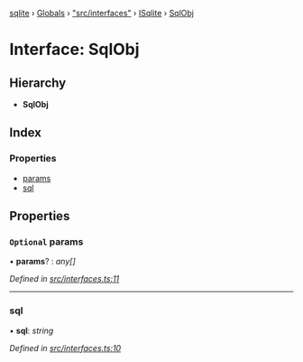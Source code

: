 [sqlite](../README.md) › [Globals](../globals.md) › ["src/interfaces"](../modules/_src_interfaces_.md) › [ISqlite](../modules/_src_interfaces_.isqlite.md) › [SqlObj](_src_interfaces_.isqlite.sqlobj.md)

# Interface: SqlObj

## Hierarchy

* **SqlObj**

## Index

### Properties

* [params](_src_interfaces_.isqlite.sqlobj.md#optional-params)
* [sql](_src_interfaces_.isqlite.sqlobj.md#sql)

## Properties

### `Optional` params

• **params**? : *any[]*

*Defined in [src/interfaces.ts:11](https://github.com/kriasoft/node-sqlite/blob/d15b22e/src/interfaces.ts#L11)*

___

###  sql

• **sql**: *string*

*Defined in [src/interfaces.ts:10](https://github.com/kriasoft/node-sqlite/blob/d15b22e/src/interfaces.ts#L10)*
